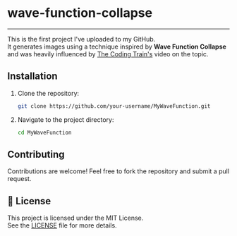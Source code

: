 # wave-function-collapse 

---

This is the first project I've uploaded to my GitHub.  
It generates images using a technique inspired by **Wave Function Collapse** and was heavily influenced by [The Coding Train's](https://www.youtube.com/c/TheCodingTrain) video on the topic.

##  Installation

1. Clone the repository:
    ```bash
    git clone https://github.com/your-username/MyWaveFunction.git
    ```

2. Navigate to the project directory:
    ```bash
    cd MyWaveFunction
    ```

## Contributing

Contributions are welcome! Feel free to fork the repository and submit a pull request.

## 📄 License

This project is licensed under the MIT License.  
See the [LICENSE](LICENSE) file for more details.

 

